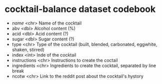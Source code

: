 # cocktail-balance dataset codebook

- *name* \<chr\> Name of the cocktail
- abv \<dbl\> Alcohol content (%)
- acid \<dbl\> Acid content (?)
- sugar \<dbl\> Sugar content (?)
- type \<chr\> Type of the cocktail (built, blended, carbonated, eggwhite, shaken, stirred)
- index \<int\> Inde of the cocktail
- instructions \<chr\> Instructions to create the coctail
- ingredients \<chr\> Ingredients to create the cocktail, separated by line break
- ncotw \<chr\> Link to the reddit post about the cocktail's hystory
